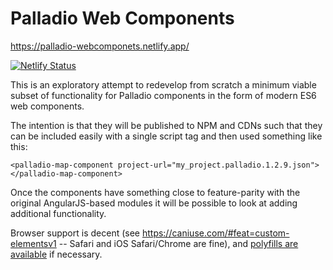 
# Palladio Web Components
https://palladio-webcomponets.netlify.app/

[![Netlify Status](https://api.netlify.com/api/v1/badges/0867bc87-5b80-4f24-a7e6-23bb73776371/deploy-status)](https://app.netlify.com/sites/palladio-webcomponents/deploys)

This is an exploratory attempt to redevelop from scratch a minimum viable subset of functionality for Palladio components in the form of modern ES6 web components.

The intention is that they will be published to NPM and CDNs such that they can be included easily with a single script tag and then used something like this:
```
<palladio-map-component project-url="my_project.palladio.1.2.9.json"></palladio-map-component>
```
Once the components have something close to feature-parity with the original AngularJS-based modules it will be possible to look at adding additional functionality.

Browser support is decent (see https://caniuse.com/#feat=custom-elementsv1 -- Safari and iOS Safari/Chrome are fine), and [polyfills are available](https://www.webcomponents.org/polyfills) if necessary.
